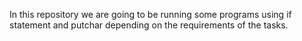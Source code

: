 In this repository we are going to be running some programs using if statement and putchar depending on the requirements of the tasks. 
